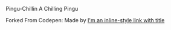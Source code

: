 Pingu-Chillin
A Chilling Pingu


Forked From Codepen: Made by [I'm an inline-style link with title](https://codepen.io/idyliov "Idylio Viel")
